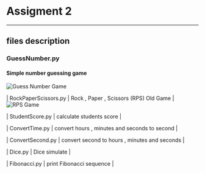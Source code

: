 # Assigment 2
---
## files description

### GuessNumber.py 
#### Simple number guessing game 

![Guess Number Game](https://navarimachinary.ir/o/guess.png)


| RockPaperScissors.py | Rock , Paper , Scissors (RPS) Old Game |
![RPS Game](https://navarimachinary.ir/o/rps.png)

| StudentScore.py | calculate students score |

| ConvertTime.py | convert hours , minutes and seconds to second |

| ConvertSecond.py | convert second to hours , minutes and seconds  |

| Dice.py | Dice simulate |

| Fibonacci.py | print Fibonacci sequence  |
